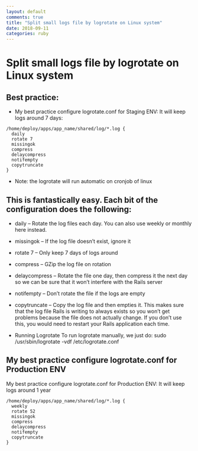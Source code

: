 ```yaml
---
layout: default
comments: true
title: "Split small logs file by logrotate on Linux system"
date: 2018-09-11
categories: ruby
---
```


# Split small logs file by logrotate on Linux system

## Best practice:

- My best practice configure logrotate.conf for Staging ENV: It will keep logs around 7 days:

```
/home/deploy/apps/app_name/shared/log/*.log {
  daily
  rotate 7
  missingok
  compress
  delaycompress
  notifempty
  copytruncate
}
```

- Note: the logrotate will run automatic on cronjob of linux

## This is fantastically easy. Each bit of the configuration does the following:

- daily – Rotate the log files each day. You can also use weekly or monthly here instead.

- missingok – If the log file doesn’t exist, ignore it

- rotate 7 – Only keep 7 days of logs around

- compress – GZip the log file on rotation

- delaycompress – Rotate the file one day, then compress it the next day so we can be sure that it won’t
interfere with the Rails server

- notifempty – Don’t rotate the file if the logs are empty

- copytruncate – Copy the log file and then empties it. This makes sure that the log file Rails is writing to always exists so you won’t get problems because the file does not actually change. If you don’t use this, you would need to restart your Rails application each time.

- Running Logrotate To run logrotate manually, we just do: sudo /usr/sbin/logrotate -vdf /etc/logrotate.conf

## My best practice configure logrotate.conf for Production ENV

My best practice configure logrotate.conf for Production ENV: It will keep logs around 1 year

```
/home/deploy/apps/app_name/shared/log/*.log {
  weekly
  rotate 52
  missingok
  compress
  delaycompress
  notifempty
  copytruncate
}
```
